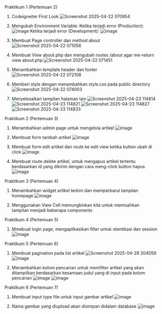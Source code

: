 Praktikum 1 (Pertemuan 2)

1. Codeigneiter First Look
   ![Screenshot 2025-04-22 070954](https://github.com/user-attachments/assets/a72b083f-afc1-4359-8432-69c47c10c8b7)
   
2. Mengubah Environment Variable:
   Ketika terjadi error (Production):
   ![image](https://github.com/user-attachments/assets/f1079c09-8632-42de-8f25-daaa0534a6a2)
   Ketika terjadi error (Development):
   ![image](https://github.com/user-attachments/assets/4301cbcb-87ce-4a4e-8409-74f81ee2fea8)

3. Membuat Page controller dan method about
   ![Screenshot 2025-04-22 071056](https://github.com/user-attachments/assets/a901fb1e-447e-46d4-802d-20480fe26815)

4. Membuat View about.php dan mengubah routes /about agar me-return view about.php
   ![Screenshot 2025-04-22 071451](https://github.com/user-attachments/assets/f188b6ac-9c56-4bd1-8377-2d91e8fcf5ae)

5. Menambahkan template header dan footer
   ![Screenshot 2025-04-22 072108](https://github.com/user-attachments/assets/34c16c5e-5517-4890-825a-8e3bada502cf)

6. Memberi style dengan menambahkan style.css pada public directory
   ![Screenshot 2025-04-22 074003](https://github.com/user-attachments/assets/7c5b0fb2-b50b-4bc5-87d9-821b92c2f41e)

7. Menyelesaikan tampilan halaman lain
   ![Screenshot 2025-04-23 114814](https://github.com/user-attachments/assets/63e106cc-f5d4-406f-9ba4-d9c957c6d551)
   ![Screenshot 2025-04-23 114821](https://github.com/user-attachments/assets/fba135eb-b493-48d0-ab20-6bf98dd57594)
   ![Screenshot 2025-04-23 114827](https://github.com/user-attachments/assets/b37c1de9-38cb-4554-b282-b295cc7bf36f)
   ![Screenshot 2025-04-23 114833](https://github.com/user-attachments/assets/4186a719-6ce5-43e6-bd85-4fd6122329a5)


Praktikum 2 (Pertemuan 3)

1. Menambahkan admin page untuk mengelola artikel
   ![image](https://github.com/user-attachments/assets/f166cae7-8bd9-4677-877c-276c76b90e30)

2. Membuat form tambah artikel
   ![image](https://github.com/user-attachments/assets/46d81fa2-eeab-4f07-a585-18058315585a)

3. Membuat form edit artikel dan route ke edit view ketika button ubah di click
   ![image](https://github.com/user-attachments/assets/70951976-0fa0-46b6-acdd-c75df2c20d4e)

4. Membuat route delete artikel, untuk mengapus artikel tertentu berdasarkan id yang dikirim dengan cara meng-click button hapus
   ![image](https://github.com/user-attachments/assets/03ddfa80-d466-4506-ae53-013eedc8dc4d)


Praktikum 3 (Pertemuan 4)

1. Menambahkan widget artikel terkini dan memperbarui tampilan homepage
   ![image](https://github.com/user-attachments/assets/108fb406-41d3-4f22-a7b4-ac51005a9a74)

2. Menggunakan View Cell memungkinkan kita untuk memisahkan tampilan menjadi beberapa components


Praktikum 4 (Pertemuan 5)

1. Mmebuat login page, mengaplikasikan filter untuk otentikasi dan session
   ![image](https://github.com/user-attachments/assets/c71e4c7b-537d-4aa3-8e9f-a03c0fdf9f3e)


Praktikum 5 (Pertemuan 6)

1. Membuat pagination pada list artikel
   ![Screenshot 2025-04-28 204059](https://github.com/user-attachments/assets/d29cb15a-7b67-47ab-a6c1-f3d6257fb18a)
   ![image](https://github.com/user-attachments/assets/02f04f7f-eb87-4c6a-bc43-f9551bba80f3)


2. Menambahkan kolom pencarian untuk memfilter artikel yang akan ditampilkan berdasarkan kesamaan judul yang di input pada kolom pencarian
   ![image](https://github.com/user-attachments/assets/c646038a-74bc-4032-8e9b-12bdac5ec290)
   ![image](https://github.com/user-attachments/assets/956898df-4cad-49eb-881d-e9cf41455d4e)

Praktikum 6 (Pertemuan 7)

1. Membuat input type file untuk input gambar artikel
   ![image](https://github.com/user-attachments/assets/b8ac9b4b-ce2f-4c1e-bc96-277893b2d42e)

2. Nama gambar yang diupload akan disimpan didalam database
   ![image](https://github.com/user-attachments/assets/c8c4891e-4b5b-492c-b0ad-d6f59c1124ad)






